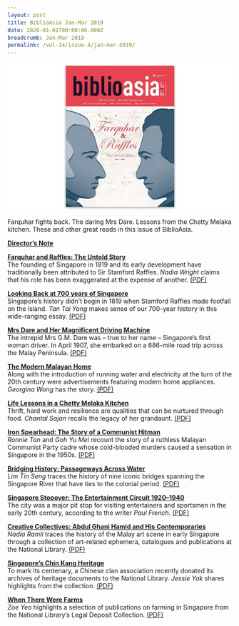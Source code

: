 ```yaml
---
layout: post
title: BiblioAsia Jan-Mar 2019
date: 2020-01-01T00:00:00.000Z
breadcrumb: Jan-Mar 2019
permalink: /vol-14/issue-4/jan-mar-2019/
---
```

<img src="/images/Vol-14-issue-4/vol14_iss4.JPG">  

Farquhar fights back. The daring Mrs Dare. Lessons from the Chetty Melaka kitchen. These and other great reads in this issue of BiblioAsia.

**[Director’s Note](/vol-14/issue-4/jan-mar-2019/directors-note/)**

**[Farquhar and Raffles: The Untold Story](/vol-14/issue-4/jan-mar-2019/fnr-untold-story/)** <br>
The founding of Singapore in 1819 and its early development have traditionally been attributed to Sir Stamford Raffles. *Nadia Wright* claims that his role has been exaggerated at the expense of another. 
[(PDF)](/files/pdf/vol-14/v14-issue4_Farquhar.pdf)

**[Looking Back at 700 years of Singapore](/vol-14/issue-4/jan-mar-2019/looking-back-at-sg/)** <br>
Singapore’s history didn’t begin in 1819 when Stamford Raffles made footfall on the island. *Tan Tai Yong* makes sense of our 700-year history in this wide-ranging essay. [(PDF)](/files/pdf/vol-14/v14-issue4_LookingBack.pdf)

**[Mrs Dare and Her Magnificent Driving Machine](/vol-14/issue-4/jan-mar-2019/mrs-dare-driv-mchn/)** <br>
The intrepid Mrs G.M. Dare was – true to her name – Singapore’s first woman driver. In April 1907, she embarked on a 686-mile road trip across the Malay Peninsula. [(PDF)](/files/pdf/vol-14/v14-issue4_MrsDare.pdf)

**[The Modern Malayan Home](/vol-14/issue-4/jan-mar-2019/modern-malayan-home/)** <br>
Along with the introduction of running water and electricity at the turn of the 20th century were advertisements featuring modern home appliances. *Georgina Wong* has the story. [(PDF)](/files/pdf/vol-14/v14-issue4_Modern.pdf)

**[Life Lessons in a Chetty Melaka Kitchen](/vol-14/issue-4/jan-mar-2019/life-lson-chetty-m-k/)** <br>
Thrift, hard work and resilience are qualities that can be nurtured through food. *Chantal Sajan* recalls the legacy of her grandaunt. [(PDF)](/files/pdf/vol-14/v14-issue4_Chetty.pdf)

**[Iron Spearhead: The Story of a Communist Hitman](/vol-14/issue-4/jan-mar-2019/iron-spearhead-hitmn/)** <br>
*Ronnie Tan* and *Goh Yu Mei* recount the story of a ruthless Malayan Communist Party cadre whose cold-blooded murders caused a sensation in Singapore in the 1950s. [(PDF)](/files/pdf/vol-14/v14-issue4_Spearhead.pdf)

**[Bridging History: Passageways Across Water](/vol-14/issue-4/jan-mar-2019/bridging-history-wtr/)** <br>
*Lim Tin Seng* traces the history of nine iconic bridges spanning the Singapore River that have ties to the colonial period. [(PDF)](/files/pdf/vol-14/v14-issue4_Bridging.pdf)

**[Singapore Stopover: The Entertainment Circuit 1920–1940](/vol-14/issue-4/jan-mar-2019/sg-stopover-circuit/)** <br>
The city was a major pit stop for visiting entertainers and sportsmen in the early 20th century, according to the writer *Paul French*. [(PDF)](/files/pdf/vol-14/v14-issue4_Stopover.pdf)

**[Creative Collectives: Abdul Ghani Hamid and His Contemporaries](/vol-14/issue-4/jan-mar-2019/creative-collectives/)** <br>
*Nadia Ramli* traces the history of the Malay art scene in early Singapore through a collection of art-related ephemera, catalogues and publications at the National Library. [(PDF)](/files/pdf/vol-14/v14-issue4_AbdulGhani.pdf)

**[Singapore’s Chin Kang Heritage](/vol-14/issue-4/jan-mar-2019/sg-chin-kang-hertge/)** <br>
To mark its centenary, a Chinese clan association recently donated its archives of heritage documents to the National Library. *Jessie Yak* shares highlights from the collection. [(PDF)](/files/pdf/vol-14/v14-issue4_ChinKang.pdf)

**[When There Were Farms](/vol-14/issue-4/jan-mar-2019/when-there-wre-farms/)** <br>
*Zoe Yeo* highlights a selection of publications on farming in Singapore from the National Library’s Legal Deposit Collection. [(PDF)](/files/pdf/vol-14/v14-issue4_Farms.pdf)
